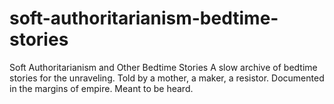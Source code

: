 # soft-authoritarianism-bedtime-stories
Soft Authoritarianism and Other Bedtime Stories
A slow archive of bedtime stories for the unraveling.
Told by a mother, a maker, a resistor. Documented in the margins of empire. Meant to be heard.

